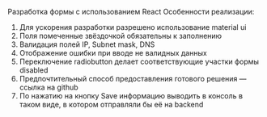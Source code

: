 Разработка формы с использованием React  Особенности реализации: 


1.	Для ускорения разработки разрешено использование material ui 
2.	Поля помеченные звёздочкой обязательны к заполнению 
3.	Валидация полей IP, Subnet mask, DNS 
4.	Отображение ошибки при вводе не валидных данных 
5.	Переключение radiobutton делает соответствующие участки формы disabled 
6.	Предпочтительный способ предоставления готового решения — ссылка на github 
7.	По нажатию на кнопку Save информацию выводить в консоль в таком виде, в котором отправляли бы её на backend 
